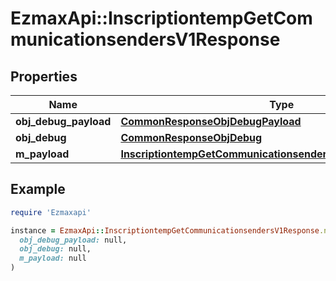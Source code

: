 # EzmaxApi::InscriptiontempGetCommunicationsendersV1Response

## Properties

| Name | Type | Description | Notes |
| ---- | ---- | ----------- | ----- |
| **obj_debug_payload** | [**CommonResponseObjDebugPayload**](CommonResponseObjDebugPayload.md) |  |  |
| **obj_debug** | [**CommonResponseObjDebug**](CommonResponseObjDebug.md) |  | [optional] |
| **m_payload** | [**InscriptiontempGetCommunicationsendersV1ResponseMPayload**](InscriptiontempGetCommunicationsendersV1ResponseMPayload.md) |  |  |

## Example

```ruby
require 'Ezmaxapi'

instance = EzmaxApi::InscriptiontempGetCommunicationsendersV1Response.new(
  obj_debug_payload: null,
  obj_debug: null,
  m_payload: null
)
```

